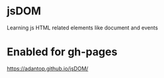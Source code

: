# jsDOM
Learning js HTML related elements like document and events
# Enabled for gh-pages
https://adantop.github.io/jsDOM/
